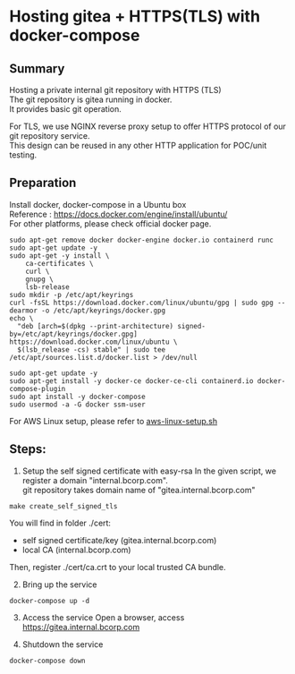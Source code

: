 # Hosting gitea + HTTPS(TLS) with docker-compose

## Summary
Hosting a private internal git repository with HTTPS (TLS)  
The git repository is gitea running in docker.  
It provides basic git operation.  

For TLS, we use NGINX reverse proxy setup to offer HTTPS protocol of our git repository service.  
This design can be reused in any other HTTP application for POC/unit testing.  

## Preparation
Install docker, docker-compose in a Ubuntu box  
Reference : https://docs.docker.com/engine/install/ubuntu/  
For other platforms, please check official docker page.

```
sudo apt-get remove docker docker-engine docker.io containerd runc
sudo apt-get update -y
sudo apt-get -y install \
    ca-certificates \
    curl \
    gnupg \
    lsb-release
sudo mkdir -p /etc/apt/keyrings
curl -fsSL https://download.docker.com/linux/ubuntu/gpg | sudo gpg --dearmor -o /etc/apt/keyrings/docker.gpg
echo \
  "deb [arch=$(dpkg --print-architecture) signed-by=/etc/apt/keyrings/docker.gpg] https://download.docker.com/linux/ubuntu \
  $(lsb_release -cs) stable" | sudo tee /etc/apt/sources.list.d/docker.list > /dev/null

sudo apt-get update -y
sudo apt-get install -y docker-ce docker-ce-cli containerd.io docker-compose-plugin
sudo apt install -y docker-compose
sudo usermod -a -G docker ssm-user
```
For AWS Linux setup, please refer to [aws-linux-setup.sh](aws-linux-setup.sh)


## Steps:
1) Setup the self signed certificate with easy-rsa
In the given script, we register a domain "internal.bcorp.com".  
git repository takes domain name of "gitea.internal.bcorp.com"
```
make create_self_signed_tls
```
You will find in folder ./cert:
- self signed certificate/key (gitea.internal.bcorp.com)
- local CA (internal.bcorp.com) 

Then, register ./cert/ca.crt to your local trusted CA bundle.  

2) Bring up the service
```
docker-compose up -d
```
3) Access the service
Open a browser, access https://gitea.internal.bcorp.com

3) Shutdown the service
```
docker-compose down
```